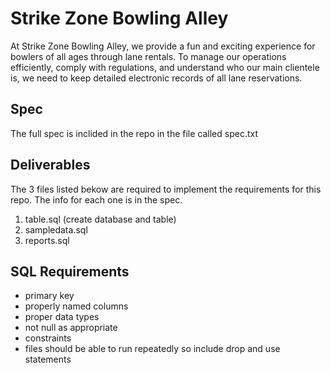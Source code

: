 # Strike Zone Bowling Alley 
At Strike Zone Bowling Alley, we provide a fun and exciting experience for bowlers of all ages through lane rentals. 
To manage our operations efficiently, comply with regulations, and understand who our main clientele is, 
we need to keep detailed electronic records of all lane reservations.

## Spec 
The full spec is inclided in the repo in the file called spec.txt

## Deliverables 
The 3 files listed bekow are required to implement the requirements for this repo. 
The info for each one is in the spec.
1. table.sql (create database and table)
2. sampledata.sql 
3. reports.sql

## SQL Requirements
- primary key
- properly named columns
- proper data types
- not null as appropriate
- constraints
- files should be able to run repeatedly so include drop and use statements
